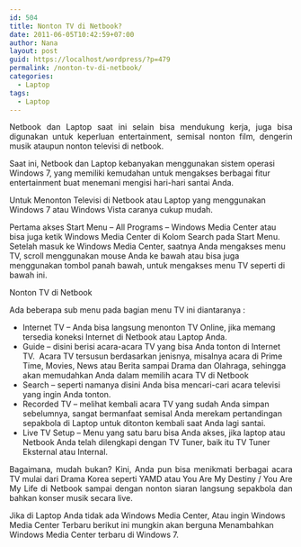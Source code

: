 ```yaml
---
id: 504
title: Nonton TV di Netbook?
date: 2011-06-05T10:42:59+07:00
author: Nana
layout: post
guid: https://localhost/wordpress/?p=479
permalink: /nonton-tv-di-netbook/
categories:
  - Laptop
tags:
  - Laptop
---
```

<p style="text-align: justify;">
  Netbook dan Laptop saat ini selain bisa mendukung kerja, juga bisa digunakan untuk keperluan entertainment, semisal nonton film, dengerin musik ataupun nonton televisi di netbook.
</p>

Saat ini, Netbook dan Laptop kebanyakan menggunakan sistem operasi Windows 7, yang memiliki kemudahan untuk mengakses berbagai fitur entertainment buat menemani mengisi hari-hari santai Anda.

Untuk Menonton Televisi di Netbook atau Laptop yang menggunakan Windows 7 atau Windows Vista caranya cukup mudah.

Pertama akses Start Menu – All Programs &#8211; Windows Media Center atau bisa juga ketik Windows Media Center di Kolom Search pada Start Menu. Setelah masuk ke Windows Media Center, saatnya Anda mengakses menu TV, scroll menggunakan mouse Anda ke bawah atau bisa juga menggunakan tombol panah bawah, untuk mengakses menu TV seperti di bawah ini.

Nonton TV di Netbook

Ada beberapa sub menu pada bagian menu TV ini diantaranya :

  * Internet TV – Anda bisa langsung menonton TV Online, jika memang tersedia koneksi Internet di Netbook atau Laptop Anda.
  * Guide – disini berisi acara-acara TV yang bisa Anda tonton di Internet TV.  Acara TV tersusun berdasarkan jenisnya, misalnya acara di Prime Time, Movies, News atau Berita sampai Drama dan Olahraga, sehingga akan memudahkan Anda dalam memilih acara TV di Netbook
  * Search – seperti namanya disini Anda bisa mencari-cari acara televisi yang ingin Anda tonton.
  * Recorded TV – melihat kembali acara TV yang sudah Anda simpan sebelumnya, sangat bermanfaat semisal Anda merekam pertandingan sepakbola di Laptop untuk ditonton kembali saat Anda lagi santai.
  * Live TV Setup – Menu yang satu baru bisa Anda akses, jika laptop atau Netbook Anda telah dilengkapi dengan TV Tuner, baik itu TV Tuner Eksternal atau Internal.

<p style="text-align: justify;">
  Bagaimana, mudah bukan? Kini, Anda pun bisa menikmati berbagai acara TV mulai dari Drama Korea seperti YAMD atau You Are My Destiny / You Are My Life di Netbook sampai dengan nonton siaran langsung sepakbola dan bahkan konser musik secara live.
</p>

Jika di Laptop Anda tidak ada Windows Media Center, Atau ingin Windows Media Center Terbaru berikut ini mungkin akan berguna Menambahkan Windows Media Center terbaru di Windows 7.